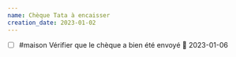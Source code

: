 ```yaml
---
name: Chèque Tata à encaisser
creation_date: 2023-01-02
---
```

- [ ] #maison Vérifier que le chèque a bien été envoyé 📅 2023-01-06 